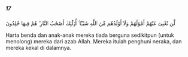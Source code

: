 ##### 17

<span class="ayah">لَّن تُغْنِىَ عَنْهُمْ أَمْوَٰلُهُمْ وَلَآ أَوْلَٰدُهُم مِّنَ ٱللَّهِ شَيْـًٔا ۚ أُو۟لَٰٓئِكَ أَصْحَٰبُ ٱلنَّارِ ۖ هُمْ فِيهَا خَٰلِدُونَ</span>

<span class="ayah_translation">Harta benda dan anak-anak mereka tiada berguna sedikitpun (untuk menolong) mereka dari azab Allah. Mereka itulah penghuni neraka, dan mereka kekal di dalamnya.</span>
